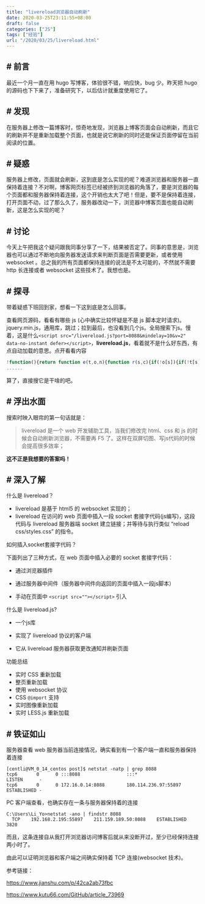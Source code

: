 ```yaml
---
title: "livereload浏览器自动刷新"
date: 2020-03-25T23:11:55+08:00
draft: false
categories: ["JS"]
tags: ["经验"]
url: "/2020/03/25/livereload.html"
---
```


## # 前言

最近一个月一直在用 hugo 写博客，体验很不错，响应快，bug 少。昨天把 hugo 的源码也下下来了，准备研究下，以后估计就重度使用它了。

## # 发现

在服务器上修改一篇博客时，惊奇地发现，浏览器上博客页面会自动刷新，而且它的刷新并不是重新加载整个页面，也就是说它刷新的同时还能保证页面停留在当前阅读的位置。

## # 疑惑

服务器上修改，页面就会刷新，这到底是怎么实现的呢？难道浏览器和服务器一直保持着连接？不对啊，博客网页标签已经被挤到浏览器的角落了，要是浏览器的每个页面都和服务器保持着连接，这个开销也太大了吧！但是，要不是保持着连接，打开页面不动，过了那么久了，服务器改动一下，浏览器中博客页面也能自动刷新，这是怎么实现的呢？

## # 讨论

今天上午把我这个疑问跟我同事分享了一下，结果被否定了。同事的意思是，浏览器也可以通过不断地向服务器发送请求来判断页面是否需要更新，或者使用 websocket 。总之我的所有页面都保持连接的说法是不太可能的，不然就不需要 http 长连接或者 websocket 这些技术了。我想也是。

## # 探寻

带着疑惑下班回到家，想看一下这到底是怎么回事。

查看网页源码，看看有哪些 js (心中确实比较怀疑是不是 js 脚本定时请求)。jquery.min.js，通用库，跳过；拉到最后，也没看到几个js。全局搜索下js。慢着，这是什么`<script src="/livereload.js?port=8088&mindelay=10&v=2" data-no-instant defer></script>`，**livereload.js**，看着就不是什么好东西，有点自动加载的意思。点开看看内容

```js
!function(){return function e(t,o,n){function r(s,c){if(!o[s]){if(!t[s]){var a="function"==typeof require&&require;if(!c&&a)return a(s,!0);if(i)return i(s,!0);var l=new Error("Cannot find module '"+s+"'");throw l.code="MODULE_NOT_FOUND",l}var h=o[s]={exports:{}};t[s][0].call(h.exports,function(e){return r(t[s][1][e]||e)},h,h.exports,e,t,o,n)}return o[s].exports}for(var i="function"==typeof require&&require,s=0;s<n.length;s++)r(n[s]);return r}}()({1:[function(e,t,o){t.exports=function(e){if("function"!=typeof e)throw TypeError(e+" is not a function!");return e}},{}],2:[function(e,t,o){var n=e("./_wks")("unscopables"),r=Array.prototype;null==r[n]&&e("./_hide")(r,n,{}),t.exports=function(e){r[n][e]=!0}},{"./_hide":17,"./_wks":45}],3:
......
```

算了，直接搜它是干啥的吧。

## # 浮出水面

搜索时映入眼帘的第一句话就是：

> livereload 是一个 web 开发辅助工具，当我们修改完 html、css 和 js 的时候会自动刷新浏览器，不需要再 F5 了。这样在双屏切图、写js代码的时候会提高很多效率；

**这不正是我想要的答案吗！**

## # 深入了解

什么是 livereload？

- livereload 是基于 html5 的 websocket 实现的；
- livereload 在访问的 web 页面中插入一段 socket 套接字代码(js编写)，这段代码与 livereload 服务器端 socket 建立链接；并等待与执行类似 “reload css/styles.css” 的指令。

如何插入socket套接字代码？

下面列出了三种方式，在 web 页面中插入必要的 socket 套接字代码：

- 通过浏览器插件

- 通过服务器中间件（服务器中间件向返回的页面中插入一段js脚本）

- 手动在页面中 `<script src=""></script>` 引入

什么是 livereload.js?

- 一个js库

- 实现了 livereload 协议的客户端

- 它从 livereload 服务器获取更改通知并刷新页面

功能总结

- 实时 CSS 重新加载
- 整页重新加载
- 使用 websocket 协议
- CSS `@import` 支持
- 实时图像重新加载
- 实时 LESS.js 重新加载

## # 铁证如山

服务器查看 web 服务器当前连接情况，确实看到有一个客户端一直和服务器保持着连接

```shell
[centli@VM_0_14_centos post]$ netstat -natp | grep 8088
tcp6       0      0 :::8088                 :::*                    LISTEN      -         
tcp6       0      0 172.16.0.14:8088        180.114.236.97:55897    ESTABLISHED -
```

PC 客户端查看，也确实存在一条与服务器保持着的连接

```shell
C:\Users\Li_Yo>netstat -ano | findstr 8088
  TCP    192.168.2.195:55897    211.159.189.50:8088    ESTABLISHED     3820
```

而且，这条连接自从我打开浏览器访问博客后就从来没断开过，至少已经保持连接两小时了。

由此可以证明浏览器和客户端之间确实保持着 TCP 连接(websocket 技术)。  



参考链接：

https://www.jianshu.com/p/42ca2ab73fbc

https://www.kutu66.com/GitHub/article_73969